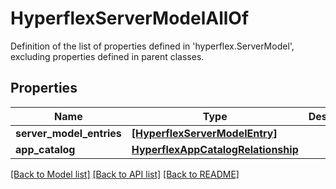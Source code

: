 # HyperflexServerModelAllOf

Definition of the list of properties defined in 'hyperflex.ServerModel', excluding properties defined in parent classes.
## Properties
Name | Type | Description | Notes
------------ | ------------- | ------------- | -------------
**server_model_entries** | [**[HyperflexServerModelEntry]**](HyperflexServerModelEntry.md) |  | [optional] 
**app_catalog** | [**HyperflexAppCatalogRelationship**](HyperflexAppCatalogRelationship.md) |  | [optional] 

[[Back to Model list]](../README.md#documentation-for-models) [[Back to API list]](../README.md#documentation-for-api-endpoints) [[Back to README]](../README.md)



